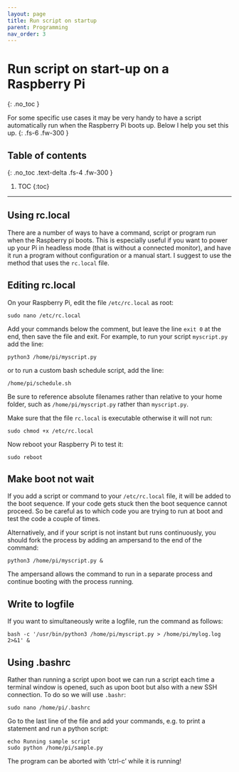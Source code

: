 ```yaml
---
layout: page
title: Run script on startup
parent: Programming
nav_order: 3
---
```


# Run script on start-up on a Raspberry Pi
{: .no_toc }

For some specific use cases it may be very handy to have a script automatically run when the Raspberry Pi boots up. Below I help you set this up.
{: .fs-6 .fw-300 }

## Table of contents
{: .no_toc .text-delta .fs-4 .fw-300 }

1. TOC
{:toc}
---

## Using rc.local
There are a number of ways to have a command, script or program run when the Raspberry pi boots. This is especially useful if you want to power up your Pi in headless mode (that is without a connected monitor), and have it run a program without configuration or a manual start. I suggest to use the method that uses the `rc.local` file.

## Editing rc.local
On your Raspberry Pi, edit the file `/etc/rc.local` as root:

```
sudo nano /etc/rc.local
```

Add your commands below the comment, but leave the line `exit 0` at the end, then save the file and exit. For example, to run your script `myscript.py` add the line:

```
python3 /home/pi/myscript.py
```

or to run a custom bash schedule script, add the line:

```
/home/pi/schedule.sh
```

Be sure to reference absolute filenames rather than relative to your home folder, such as `/home/pi/myscript.py` rather than `myscript.py`.

Make sure that the file `rc.local` is executable otherwise it will not run:

```
sudo chmod +x /etc/rc.local
```

Now reboot your Raspberry Pi to test it:

```
sudo reboot
```

## Make boot not wait
If you add a script or command to your `/etc/rc.local` file, it will be added to the boot sequence. If your code gets stuck then the boot sequence cannot proceed. So be careful as to which code you are trying to run at boot and test the code a couple of times.

Alternatively, and if your script is not instant but runs continuously, you should fork the process by adding an ampersand to the end of the command:

```
python3 /home/pi/myscript.py &
```

The ampersand allows the command to run in a separate process and continue booting with the process running.

## Write to logfile
If you want to simultaneously write a logfile, run the command as follows:

```
bash -c '/usr/bin/python3 /home/pi/myscript.py > /home/pi/mylog.log 2>&1' &
```

## Using .bashrc
Rather than running a script upon boot we can run a script each time a terminal window is opened, such as upon boot but also with a new SSH connection. To do so we will use `.bashr`:

```
sudo nano /home/pi/.bashrc
```

Go to the last line of the file and add your commands, e.g. to print a statement and run a python script:

```
echo Running sample script
sudo python /home/pi/sample.py
```

 The program can be aborted with ‘ctrl-c’ while it is running!
